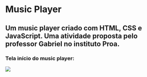 <h1>Music Player</h1>

<h2>Um music player criado com HTML, CSS e JavaScript. Uma atividade proposta pelo professor Gabriel no instituto Proa.</h2>

<h3>Tela início do music player:</h3>
 
<img src="![bdb8d953-a3ec-4e99-b207-71873c1ecc45](https://user-images.githubusercontent.com/110692022/197921084-98a1d1dd-be5d-4517-823d-c74ce73ddefa.jpeg)"/>




